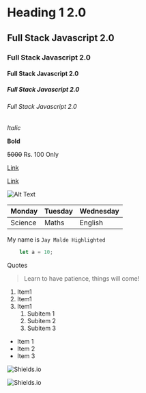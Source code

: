 
# Heading 1 2.0
## Full Stack Javascript 2.0
### Full Stack Javascript 2.0
#### Full Stack Javascript 2.0
##### Full Stack Javascript 2.0
###### Full Stack Javascript 2.0

_Italic_

**Bold**

 ~~5000~~ Rs. 100 Only

 [Link](https://www.jaymalde.me)

 [Link](https://www.jaymalde.me "Jay Malde Hovered")

 ![Alt Text](https://www.ineuron.ai/images/ineuron-logo.png)

|Monday|Tuesday|Wednesday|
|---|---|---|
|Science|Maths|English|

My name is `Jay Malde Highlighted`

```javascript
    let a = 10;
```

Quotes
> Learn to have patience, things will come!

1. Item1 
2. Item1 
3. Item1
    1. Subitem 1
    2. Subitem 2
    3. Subitem 3

- Item 1
- Item 2
- Item 3

![Shields.io](https://img.shields.io/badge/Topic-Github-lightgrey "shields.io")

![Shields.io](https://img.shields.io/badge/Technology-Markdown-lighgrey "shields.io")

